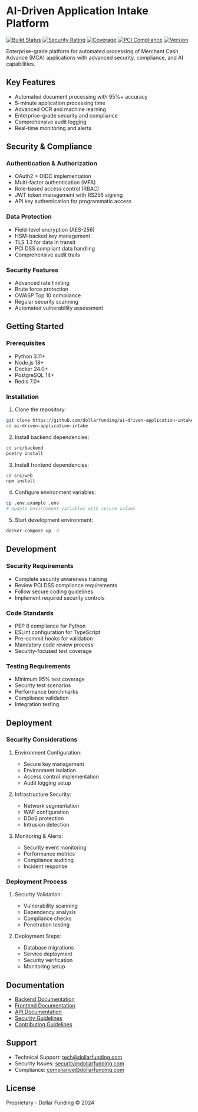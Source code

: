 # AI-Driven Application Intake Platform

[![Build Status](https://github.com/dollarfunding/ai-driven-application-intake/workflows/CI/badge.svg)](https://github.com/dollarfunding/ai-driven-application-intake/actions)
[![Security Rating](https://sonarcloud.io/api/project_badges/measure?project=dollarfunding_ai-driven-application-intake&metric=security_rating)](https://sonarcloud.io/dashboard?id=dollarfunding_ai-driven-application-intake)
[![Coverage](https://codecov.io/gh/dollarfunding/ai-driven-application-intake/branch/main/graph/badge.svg)](https://codecov.io/gh/dollarfunding/ai-driven-application-intake)
[![PCI Compliance](https://img.shields.io/badge/PCI-Compliant-success)](https://www.pcisecuritystandards.org/)
[![Version](https://img.shields.io/github/v/release/dollarfunding/ai-driven-application-intake)](https://github.com/dollarfunding/ai-driven-application-intake/releases)

Enterprise-grade platform for automated processing of Merchant Cash Advance (MCA) applications with advanced security, compliance, and AI capabilities.

## Key Features

- Automated document processing with 95%+ accuracy
- 5-minute application processing time
- Advanced OCR and machine learning
- Enterprise-grade security and compliance
- Comprehensive audit logging
- Real-time monitoring and alerts

## Security & Compliance

### Authentication & Authorization
- OAuth2 + OIDC implementation
- Multi-factor authentication (MFA)
- Role-based access control (RBAC)
- JWT token management with RS256 signing
- API key authentication for programmatic access

### Data Protection
- Field-level encryption (AES-256)
- HSM-backed key management
- TLS 1.3 for data in transit
- PCI DSS compliant data handling
- Comprehensive audit trails

### Security Features
- Advanced rate limiting
- Brute force protection
- OWASP Top 10 compliance
- Regular security scanning
- Automated vulnerability assessment

## Getting Started

### Prerequisites
- Python 3.11+
- Node.js 18+
- Docker 24.0+
- PostgreSQL 14+
- Redis 7.0+

### Installation

1. Clone the repository:
```bash
git clone https://github.com/dollarfunding/ai-driven-application-intake.git
cd ai-driven-application-intake
```

2. Install backend dependencies:
```bash
cd src/backend
poetry install
```

3. Install frontend dependencies:
```bash
cd src/web
npm install
```

4. Configure environment variables:
```bash
cp .env.example .env
# Update environment variables with secure values
```

5. Start development environment:
```bash
docker-compose up -d
```

## Development

### Security Requirements

- Complete security awareness training
- Review PCI DSS compliance requirements
- Follow secure coding guidelines
- Implement required security controls

### Code Standards

- PEP 8 compliance for Python
- ESLint configuration for TypeScript
- Pre-commit hooks for validation
- Mandatory code review process
- Security-focused test coverage

### Testing Requirements

- Minimum 95% test coverage
- Security test scenarios
- Performance benchmarks
- Compliance validation
- Integration testing

## Deployment

### Security Considerations

1. Environment Configuration:
   - Secure key management
   - Environment isolation
   - Access control implementation
   - Audit logging setup

2. Infrastructure Security:
   - Network segmentation
   - WAF configuration
   - DDoS protection
   - Intrusion detection

3. Monitoring & Alerts:
   - Security event monitoring
   - Performance metrics
   - Compliance auditing
   - Incident response

### Deployment Process

1. Security Validation:
   - Vulnerability scanning
   - Dependency analysis
   - Compliance checks
   - Penetration testing

2. Deployment Steps:
   - Database migrations
   - Service deployment
   - Security verification
   - Monitoring setup

## Documentation

- [Backend Documentation](src/backend/README.md)
- [Frontend Documentation](src/web/README.md)
- [API Documentation](docs/api/README.md)
- [Security Guidelines](SECURITY.md)
- [Contributing Guidelines](CONTRIBUTING.md)

## Support

- Technical Support: tech@dollarfunding.com
- Security Issues: security@dollarfunding.com
- Compliance: compliance@dollarfunding.com

## License

Proprietary - Dollar Funding © 2024